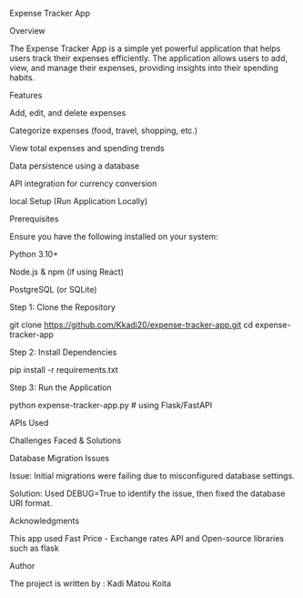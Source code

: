 Expense Tracker App

  Overview

The Expense Tracker App is a simple yet powerful application that helps users track their expenses efficiently. The application allows users to add, view, and manage their expenses, providing insights into their spending habits.

 Features

 Add, edit, and delete expenses

 Categorize expenses (food, travel, shopping, etc.)

 View total expenses and spending trends
 
 Data persistence using a database

 API integration for currency conversion

local Setup (Run Application Locally)

Prerequisites

Ensure you have the following installed on your system:

Python 3.10+

Node.js & npm (if using React)

PostgreSQL (or SQLite)

Step 1: Clone the Repository

git clone https://github.com/Kkadi20/expense-tracker-app.git
cd expense-tracker-app

Step 2: Install Dependencies

pip install -r requirements.txt

Step 3: Run the Application

python expense-tracker-app.py  # using Flask/FastAPI


APIs Used

Challenges Faced & Solutions

 Database Migration Issues

Issue: Initial migrations were failing due to misconfigured database settings.

Solution: Used DEBUG=True to identify the issue, then fixed the database URI format.

 Acknowledgments

This app used Fast Price - Exchange rates API  and Open-source libraries such as flask 

Author 

The project is written by : Kadi Matou Koita 














